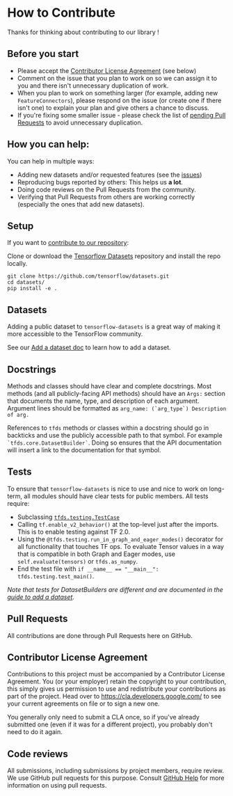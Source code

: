 # How to Contribute

Thanks for thinking about contributing to our library !


## Before you start

* Please accept the [Contributor License Agreement](https://cla.developers.google.com) (see below)
* Comment on the issue that you plan to work on so we can assign it to you and
  there isn't unnecessary duplication of work.
* When you plan to work on something larger (for example, adding new
  `FeatureConnectors`), please respond on the issue (or create one if there
  isn't one) to explain your plan and give others a chance to discuss.
* If you're fixing some smaller issue - please check the list of
  [pending Pull Requests](https://github.com/tensorflow/datasets/pulls) to
  avoid unnecessary duplication.


## How you can help:

You can help in multiple ways:

* Adding new datasets and/or requested features (see the [issues](https://github.com/tensorflow/datasets/issues))
* Reproducing bugs reported by others: This helps us **a lot**.
* Doing code reviews on the Pull Requests from the community.
* Verifying that Pull Requests from others are working correctly
  (especially the ones that add new datasets).

## Setup

If you want to
[contribute to our repository](https://github.com/tensorflow/datasets/blob/master/CONTRIBUTING.md):

Clone or download the [Tensorflow Datasets](https://github.com/tensorflow/datasets)
repository and install the repo locally.

```
git clone https://github.com/tensorflow/datasets.git
cd datasets/
pip install -e .
```

## Datasets

Adding a public dataset to `tensorflow-datasets` is a great way of making it
more accessible to the TensorFlow community.

See our
[Add a dataset doc](https://github.com/tensorflow/datasets/tree/master/docs/add_dataset.md)
to learn how to add a dataset.

## Docstrings

Methods and classes should have clear and complete docstrings.
Most methods (and all publicly-facing API methods) should have an `Args:`
section that documents the name, type, and description of each argument.
Argument lines should be formatted as
`` arg_name: (`arg_type`) Description of arg. ``

References to `tfds` methods or classes within a docstring should go in
backticks and use the publicly accessible path to that symbol. For example
`` `tfds.core.DatasetBuilder` ``.
Doing so ensures that the API documentation will insert a link to the
documentation for that symbol.

## Tests

To ensure that `tensorflow-datasets` is nice to use and nice to work on
long-term, all modules should have clear tests for public members. All tests
require:

* Subclassing
[`tfds.testing.TestCase`](https://github.com/tensorflow/datasets/tree/master/tensorflow_datasets/testing/test_case.py)
* Calling `tf.enable_v2_behavior()` at the top-level just after
  the imports. This is to enable testing against TF 2.0.
* Using the `@tfds.testing.run_in_graph_and_eager_modes()` decorator for all
  functionality that touches TF ops. To evaluate Tensor values in a way that
  is compatible in both Graph and Eager modes, use `self.evaluate(tensors)`
  or `tfds.as_numpy`.
* End the test file with `if __name__ == "__main__": tfds.testing.test_main()`.

*Note that tests for DatasetBuilders are different and are documented in the*
*[guide to add a dataset](https://github.com/tensorflow/datasets/tree/master/docs/add_dataset.md#testing-mydataset).*

## Pull Requests

All contributions are done through Pull Requests here on GitHub.

## Contributor License Agreement

Contributions to this project must be accompanied by a Contributor License
Agreement. You (or your employer) retain the copyright to your contribution,
this simply gives us permission to use and redistribute your contributions as
part of the project. Head over to <https://cla.developers.google.com/> to see
your current agreements on file or to sign a new one.

You generally only need to submit a CLA once, so if you've already submitted one
(even if it was for a different project), you probably don't need to do it
again.

## Code reviews

All submissions, including submissions by project members, require review. We
use GitHub pull requests for this purpose. Consult
[GitHub Help](https://help.github.com/articles/about-pull-requests/) for more
information on using pull requests.
